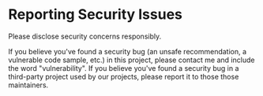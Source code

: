 # Reporting Security Issues

Please disclose security concerns responsibly.

If you believe you've found a security bug (an unsafe recommendation, a vulnerable code sample, etc.) in this project,
please contact me and include the word "vulnerability". If you believe you've found a security bug in a third-party
project used by our projects, please report it to those those maintainers.
